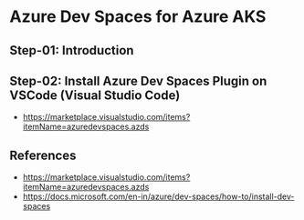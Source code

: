 # Azure Dev Spaces for Azure AKS

## Step-01: Introduction

## Step-02: Install Azure Dev Spaces Plugin on VSCode (Visual Studio Code)
- https://marketplace.visualstudio.com/items?itemName=azuredevspaces.azds



## References
- https://marketplace.visualstudio.com/items?itemName=azuredevspaces.azds
- https://docs.microsoft.com/en-in/azure/dev-spaces/how-to/install-dev-spaces